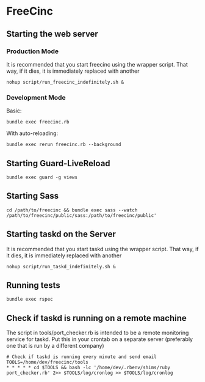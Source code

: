 FreeCinc
========

Starting the web server
-----------------------

### Production Mode
It is recommended that you start freecinc using the wrapper script. That way, if it dies, it is immediately replaced with another

    nohup script/run_freecinc_indefinitely.sh &


### Development Mode

Basic:

    bundle exec freecinc.rb

With auto-reloading:

    bundle exec rerun freecinc.rb --background


Starting Guard-LiveReload
-------------------------

    bundle exec guard -g views


Starting Sass
-------------

    cd /path/to/freecinc && bundle exec sass --watch /path/to/freecinc/public/sass:/path/to/freecinc/public'


Starting taskd on the Server
----------------------------

It is recommended that you start taskd using the wrapper script. That way, if it dies, it is immediately replaced with another

    nohup script/run_taskd_indefinitely.sh &


Running tests
-------------

    bundle exec rspec


Check if taskd is running on a remote machine
---------------------------------------------

The script in tools/port_checker.rb is intended to be a remote monitoring service for taskd.
Put this in your crontab on a separate server
(preferably one that is run by a different company)

    # Check if taskd is running every minute and send email
    TOOLS=/home/dev/freecinc/tools
    * * * * * cd $TOOLS && bash -lc '/home/dev/.rbenv/shims/ruby port_checker.rb' 2>> $TOOLS/log/cronlog >> $TOOLS/log/cronlog
